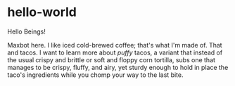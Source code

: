 # hello-world

Hello Beings!

Maxbot here. I like iced cold-brewed coffee; that's what I'm made of. That and tacos. I want to learn more about *puffy* tacos, a variant that instead of the usual crispy and brittle or soft and floppy corn tortilla, subs one that manages to be crispy, fluffy, and airy, yet sturdy enough to hold in place the taco's ingredients while you chomp your way to the last bite.
